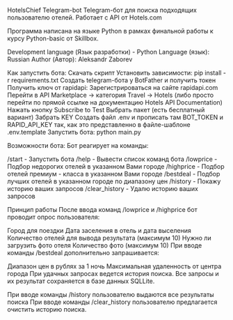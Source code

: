 HotelsChief Telegram-bot
Telegram-бот для поиска подходящих пользователю отелей. Работает с API от Hotels.com

Программа написана на языке Python в рамках финальной работы к курсу Python-basic от Skillbox.

Development language (Язык разработки) - Python
Language (язык): Russian
Author (Автор): Aleksandr Zaborev


Как запустить бота:
Скачать скрипт
Установить зависимости: pip install -r requirements.txt
Создать telegram-бота у BotFather и получить токен
Получить ключ от rapidapi:
Зарегистрироваться на сайте rapidapi.com
Перейти в API Marketplace → категория Travel → Hotels (либо просто перейти по прямой ссылке на документацию Hotels API Documentation)
Нажать кнопку Subscribe to Test
Выбрать пакет (есть бесплатный вариант)
Забрать KEY
Создать файл .env и прописать там BOT_TOKEN и RAPID_API_KEY так, как это представленно в файле-шаблоне .env.template
Запустить бота: python main.py


Возможности бота:
Бот реагирует на команды:

/start - Запустить бота
/help - Вывести список команд бота
/lowprice - Подбор недорогих отелей в указанном Вами городе
/highprice - Подбор отелей премиум - класса в указанном Вами городе
/bestdeal - Подбор лучших отелей в указанном городе по диапазону цен
/history - Покажу историю ваших запросов
/clear_history - Удалю историю ваших запросов


Принцип работы
После ввода команд /lowprice и /highprice бот проводит опрос пользователя:

Город для поездки
Дата заселения в отель и дата выселения
Количество отелей для вывода результата (максимум 10)
Нужно ли загрузить фото отеля
Количество фото (максимум 10)
При вводе команды /bestdeal дополнительно запрашивается:

Диапазон цен в рублях за 1 ночь
Максимальная удаленность от центра города
При удачных запросах ведется история поиска. Все запросы и их результат сохраняется в базе данных SQLLite.

При вводе команды /history пользователю выдаются все результаты поиска
При вводе команды /clear_history пользователю предлагается очистить историю поиска.
